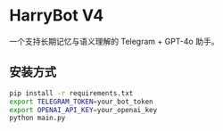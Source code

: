 # HarryBot V4

一个支持长期记忆与语义理解的 Telegram + GPT-4o 助手。

## 安装方式

```bash
pip install -r requirements.txt
export TELEGRAM_TOKEN=your_bot_token
export OPENAI_API_KEY=your_openai_key
python main.py
```
